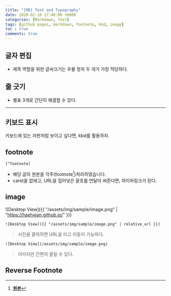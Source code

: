 ```yaml
---
title: "[MD] Text and Typography"
date: 2020-02-16 17:46:00 +0800
categories: [Markdown, Text]
tags: [github pages, markdown, footnote, kbd, image]
toc : true
comments: true
---
```



## 글자 편집
+ 제목 역할을 위한 글씨크기는 우물 정자 두 개가 가장 적당하다.


## 줄 긋기
 + 별표 3개로 간단히 해결할 수 있다.  

***


## 키보드 표시
<kbd>키보드</kbd>에 있는 자판처럼 보이고 싶다면, kbd를 활용하자.


## footnote
```
[^footnote]
```
+ 해당 글의 원본을 각주(footnote[^footnote])처리하였습니다.
+ caret을 없애고, URL을 집어넣은 괄호를 연달아 써준다면, 하이퍼링크가 된다.


## image

![Desktop View]({{ "/assets/img/sample/image.png" | "https://haehwan.github.io/" }})

```
![Desktop View]({{ "/assets/img/sample/image.png" | relative_url }})
```
> 사진을 클릭하면 URL을 타고 이동이 가능하다.  

```
![Desktop View](/assets/img/sample/image.png)
```
> 이미지만 간편히 올릴 수 있다.  

## Reverse Footnote
[^footnote]: [**원본**](https://github.com/cotes2020/jekyll-theme-chirpy/)  
